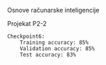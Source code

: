 Osnove računarske inteligencije

Projekat P2-2

    Checkpoint6:
        Training accuracy: 85%
        Validation accuracy: 85%
        Test accuracy: 83%

